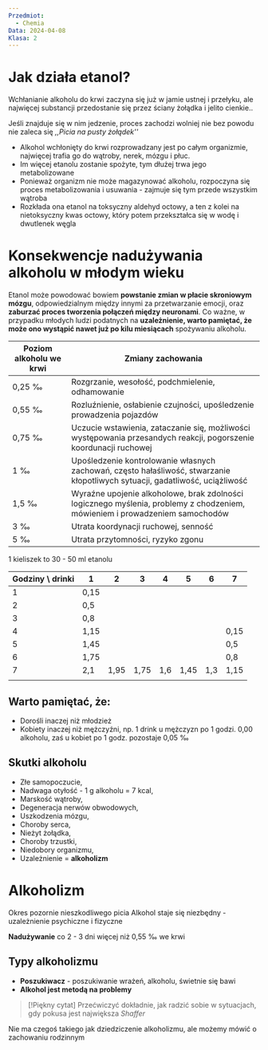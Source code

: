 ```yaml
---
Przedmiot:
  - Chemia
Data: 2024-04-08
Klasa: 2
---
```

# Jak działa etanol?

Wchłanianie alkoholu do krwi zaczyna się już w jamie ustnej i przełyku, ale najwięcej substancji przedostanie się przez ściany żołądka i jelito cienkie..

Jeśli znajduje się w nim jedzenie, proces zachodzi wolniej nie bez powodu nie zaleca się *,,Picia na pusty żołądek''*

- Alkohol wchłonięty do krwi rozprowadzany jest po całym organizmie, najwięcej trafia go do wątroby, nerek, mózgu i płuc.
- Im więcej etanolu zostanie spożyte, tym dłużej trwa jego metabolizowane
- Ponieważ organizm nie może magazynować alkoholu, rozpoczyna się proces metabolizowania i usuwania - zajmuje się tym przede wszystkim wątroba
- Rozkłada ona etanol na toksyczny aldehyd octowy, a ten z kolei na nietoksyczny kwas octowy, który potem przekształca się w wodę i dwutlenek węgla

# Konsekwencje nadużywania alkoholu w młodym wieku

Etanol może powodować bowiem **powstanie zmian w płacie skroniowym mózgu**, odpowiedzialnym między innymi za przetwarzanie emocji, oraz **zaburzać proces tworzenia połączeń między neuronami**.
Co ważne, w przypadku młodych ludzi podatnych na **uzależnienie, warto pamiętać, że może ono wystąpić nawet już po kilu miesiącach** spożywaniu alkoholu.

| Poziom alkoholu we krwi | Zmiany zachowania                                                                                                            |
| ----------------------- | ---------------------------------------------------------------------------------------------------------------------------- |
| 0,25 ‰                  | Rozgrzanie, wesołość, podchmielenie, odhamowanie                                                                             |
| 0,55 ‰                  | Rozluźnienie, osłabienie czujności, upośledzenie prowadzenia pojazdów                                                        |
| 0,75 ‰                  | Uczucie wstawienia, zataczanie się, możliwości występowania przesandych reakcji, pogorszenie koordunacji ruchowej            |
| 1 ‰                     | Upośledzenie kontrolowanie własnych zachowań, często hałaśliwość, stwarzanie kłopotliwych sytuacji, gadatliwość, uciążliwość |
| 1,5 ‰                   | Wyraźne  upojenie alkoholowe, brak zdolności logicznego myślenia, problemy z chodzeniem, mówieniem i prowadzeniem samochodów |
| 3 ‰                     | Utrata koordynacji ruchowej, senność                                                                                         |
| 5 ‰                     | Utrata przytomności, ryzyko zgonu                                                                                            |

1 kieliszek to 30 - 50 ml etanolu

| Godziny \ drinki | 1    | 2    | 3    | 4   | 5    | 6   | 7    |
| ---------------- | ---- | ---- | ---- | --- | ---- | --- | ---- |
| 1                | 0,15 |      |      |     |      |     |      |
| 2                | 0,5  |      |      |     |      |     |      |
| 3                | 0,8  |      |      |     |      |     |      |
| 4                | 1,15 |      |      |     |      |     | 0,15 |
| 5                | 1,45 |      |      |     |      |     | 0,5  |
| 6                | 1,75 |      |      |     |      |     | 0,8  |
| 7                | 2,1  | 1,95 | 1,75 | 1,6 | 1,45 | 1,3 | 1,15 |
|                  |      |      |      |     |      |     |      |
## Warto pamiętać, że:

- Dorośli inaczej niż młodzież
- Kobiety inaczej niż mężczyźni, np. 1 drink u mężczyzn po 1 godzi. 0,00 alkoholu, zaś u kobiet po 1 godz. pozostaje 0,05 ‰

## Skutki alkoholu

- Złe samopoczucie,
- Nadwaga otyłość - 1 g alkoholu = 7 kcal,
- Marskość wątroby,
- Degeneracja nerwów obwodowych,
- Uszkodzenia mózgu,
- Choroby serca,
- Nieżyt żołądka,
- Choroby trzustki,
- Niedobory organizmu,
- Uzależnienie = **alkoholizm**

# Alkoholizm

Okres pozornie nieszkodliwego picia
Alkohol staje się niezbędny - uzależnienie psychiczne i fizyczne

**Nadużywanie** co 2 - 3 dni więcej niż 0,55 ‰ we krwi

## Typy alkoholizmu

- **Poszukiwacz** - poszukiwanie wrażeń, alkoholu, świetnie się bawi
- **Alkohol jest metodą na problemy**

> [!Piękny cytat]
> Przećwiczyć dokładnie, jak radzić sobie w sytuacjach, gdy pokusa jest największa 
> *Shaffer*

Nie ma czegoś takiego jak dziedziczenie alkoholizmu, ale możemy mówić o zachowaniu rodzinnym